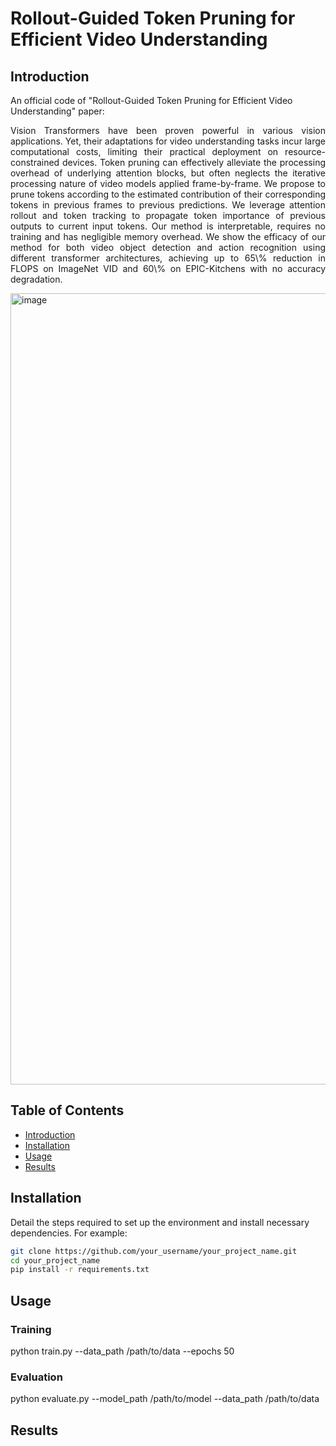# Rollout-Guided Token Pruning for Efficient Video Understanding

## Introduction
An official code of "Rollout-Guided Token Pruning for Efficient Video Understanding" paper:
<p align="justify"> 
  Vision Transformers have been proven powerful in various vision applications. Yet, their adaptations for video understanding tasks incur large computational costs, limiting their practical deployment on resource-constrained devices. Token pruning can effectively alleviate the processing overhead of underlying attention blocks, but often neglects the iterative processing nature of video models applied frame-by-frame. We propose to prune tokens according to the estimated contribution of their corresponding tokens in previous frames to previous predictions. We leverage attention rollout and token tracking to propagate token importance of previous outputs to current input tokens. Our method is interpretable, requires no training and has negligible memory overhead. We show the efficacy of our method for both video object detection and action recognition using different transformer architectures, achieving up to 65\% reduction in FLOPS on ImageNet VID and 60\% on EPIC-Kitchens with no accuracy degradation.
</p>
<img width="1266" alt="image" src="https://github.com/user-attachments/assets/9cecf0b4-9370-40e3-bc51-e66352a2718b" />

## Table of Contents

- [Introduction](#introduction)
- [Installation](#installation)
- [Usage](#usage)
- [Results](#results)



## Installation

Detail the steps required to set up the environment and install necessary dependencies. For example:

```bash
git clone https://github.com/your_username/your_project_name.git
cd your_project_name
pip install -r requirements.txt
```

## Usage
### Training
python train.py --data_path /path/to/data --epochs 50

### Evaluation
python evaluate.py --model_path /path/to/model --data_path /path/to/data

## Results

